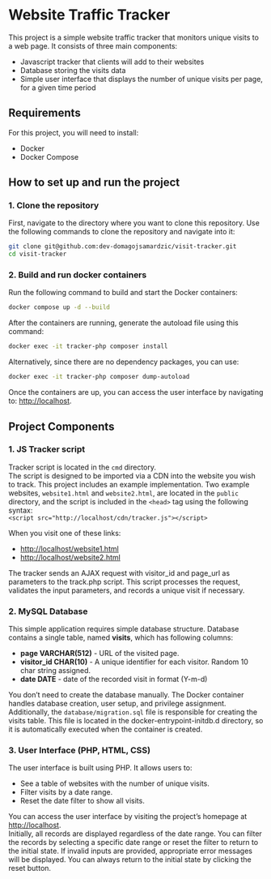 # Website Traffic Tracker

This project is a simple website traffic tracker that monitors unique visits to a web page. It consists of three main components:

- Javascript tracker that clients will add to their websites
- Database storing the visits data
- Simple user interface that displays the number of unique visits per page, for a given time period

## Requirements

For this project, you will need to install:

- Docker
- Docker Compose

## How to set up and run the project

### 1. Clone the repository

First, navigate to the directory where you want to clone this repository. Use the following commands to clone the repository and navigate into it:

```bash
git clone git@github.com:dev-domagojsamardzic/visit-tracker.git
cd visit-tracker
```
### 2. Build and run docker containers

Run the following command to build and start the Docker containers:
```bash
docker compose up -d --build
```
After the containers are running, generate the autoload file using this command:
```bash
docker exec -it tracker-php composer install
```
Alternatively, since there are no dependency packages, you can use:
```bash
docker exec -it tracker-php composer dump-autoload
```

Once the containers are up, you can access the user interface by navigating to:
[http://localhost](http://localhost).


## Project Components

### 1. JS Tracker script

Tracker script is located in the ```cmd``` directory. \
The script is designed to be imported via a CDN into the website you wish to track. This project includes an example implementation. Two example websites, ```website1.html``` and ```website2.html```, are located in the ```public``` directory,
and the script is included in the ```<head>``` tag using the following syntax: \
```<script src="http://localhost/cdn/tracker.js"></script>```

When you visit one of these links:
- [http://localhost/website1.html](http://localhost/website1.html)
- [http://localhost/website2.html](http://localhost/website2.html)

The tracker sends an AJAX request with visitor_id and page_url as parameters to the track.php script. This script processes the request, validates the input parameters, and records a unique visit if necessary.

### 2. MySQL Database

This simple application requires simple database structure. Database contains a single table, named **visits**, which has following columns:

- **page VARCHAR(512)** - URL of the visited page.
- **visitor_id CHAR(10)** - A unique identifier for each visitor. Random 10 char string assigned.
- **date DATE** - date of the recorded visit in format (Y-m-d)

You don’t need to create the database manually. The Docker container handles database creation, user setup, and privilege assignment. \
Additionally, the ```database/migration.sql``` file is responsible for creating the visits table. This file is located in the docker-entrypoint-initdb.d directory, so it is automatically executed when the container is created.

### 3. User Interface (PHP, HTML, CSS)
The user interface is built using PHP. It allows users to:
- See a table of websites with the number of unique visits.
- Filter visits by a date range.
- Reset the date filter to show all visits.

You can access the user interface by visiting the project’s homepage at [http://localhost](http://localhost). \
Initially, all records are displayed regardless of the date range. You can filter the records by selecting a specific date range or reset the filter to return to the initial state.
If invalid inputs are provided, appropriate error messages will be displayed. You can always return to the initial state by clicking the reset button.